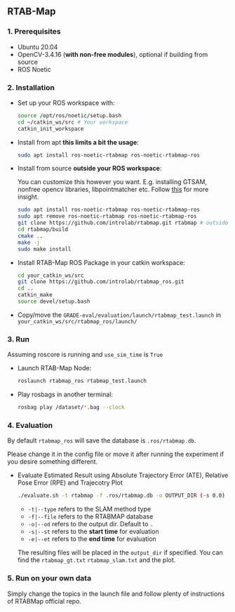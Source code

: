 ## RTAB-Map

### 1. Prerequisites

- Ubuntu 20.04
- OpenCV-3.4.16 (**with non-free modules**), optional if building from source
- ROS Noetic

### 2. Installation

- Set up your ROS workspace with:
  ```bash
  source /opt/ros/noetic/setup.bash
  cd ~/catkin_ws/src # Your workspace
  catkin_init_workspace
  ```
- Install from apt **this limits a bit the usage**:
  ```bash
  sudo apt install ros-noetic-rtabmap ros-noetic-rtabmap-ros
  ```
- Install from source **outside your ROS workspace**:
  
  You can customize this however you want. E.g. installing GTSAM, nonfree opencv libraries, libpointmatcher etc.
  Follow [this](https://github.com/eliabntt/irotate_active_slam/blob/noetic/INSTALL.md#:~:text=follow%20this%20README-,Install%20GTSAM4,-.x%20either%20from) for more insight.
  ```bash
  sudo apt install ros-noetic-rtabmap ros-noetic-rtabmap-ros
  sudo apt remove ros-noetic-rtabmap ros-noetic-rtabmap-ros
  git clone https://github.com/introlab/rtabmap.git rtabmap # outside catkin
  cd rtabmap/build
  cmake ..
  make -j
  sudo make install
  ```

- Install RTAB-Map ROS Package in your catkin workspace:
  ```bash
  cd your_catkin_ws/src
  git clone https://github.com/introlab/rtabmap_ros.git
  cd ..
  catkin_make
  source devel/setup.bash
  ```

- Copy/move the `GRADE-eval/evaluation/launch/rtabmap_test.launch` in `your_catkin_ws/src/rtabmap_ros/launch/`

### 3. Run

Assuming roscore is running and `use_sim_time` is `True`
- Launch RTAB-Map Node:
  ```bash
  roslaunch rtabmap_ros rtabmap_test.launch
  ```
- Play rosbags in another terminal:
  ```bash
  rosbag play /dataset/*.bag --clock
  ```

### 4. Evaluation
By default `rtabmap_ros` will save the database is `.ros/rtabmap.db`.

Please change it in the config file or move it after running the experiment if you desire something different.

- Evaluate Estimated Result using Absolute Trajectory Error (ATE), Relative Pose Error (RPE) and Trajecotry Plot
  ```bash
  ./evaluate.sh -t rtabmap -f .ros/rtabmap.db -o OUTPUT_DIR (-s 0.0) (-e 60.0)
  ```
    - `-t|--type` refers to the SLAM method type
    - `-f|--file` refers to the RTABMAP database
    - `-o|--od` refers to the output dir. Default to `.`
    - `-s|--st` refers to the **start time** for evaluation
    - `-e|--et` refers to the **end time** for evaluation

  The resulting files will be placed in the `output_dir` if specified. You can find the `rtabmap_gt.txt` `rtabmap_slam.txt` and the plot.

### 5. Run on your own data
Simply change the topics in the launch file and follow plenty of instructions of RTABMap official repo.